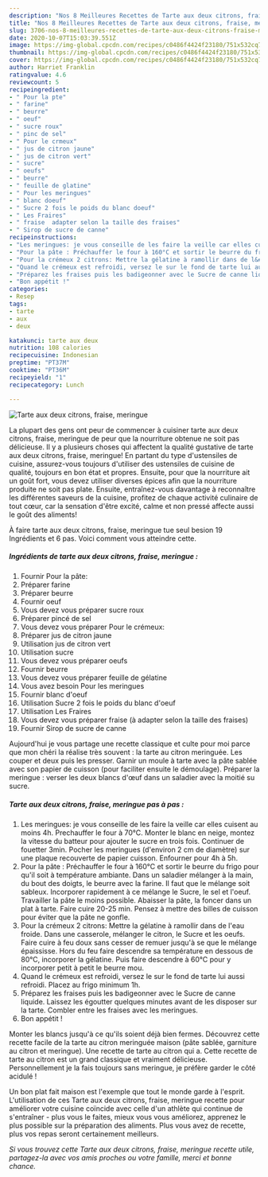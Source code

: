 ```yaml
---
description: "Nos 8 Meilleures Recettes de Tarte aux deux citrons, fraise, meringue"
title: "Nos 8 Meilleures Recettes de Tarte aux deux citrons, fraise, meringue"
slug: 3706-nos-8-meilleures-recettes-de-tarte-aux-deux-citrons-fraise-meringue
date: 2020-10-07T15:03:39.551Z
image: https://img-global.cpcdn.com/recipes/c0486f4424f23180/751x532cq70/tarte-aux-deux-citrons-fraise-meringue-photo-principale-de-la-recette.jpg
thumbnail: https://img-global.cpcdn.com/recipes/c0486f4424f23180/751x532cq70/tarte-aux-deux-citrons-fraise-meringue-photo-principale-de-la-recette.jpg
cover: https://img-global.cpcdn.com/recipes/c0486f4424f23180/751x532cq70/tarte-aux-deux-citrons-fraise-meringue-photo-principale-de-la-recette.jpg
author: Harriet Franklin
ratingvalue: 4.6
reviewcount: 5
recipeingredient:
- " Pour la pte"
- " farine"
- " beurre"
- " oeuf"
- " sucre roux"
- " pinc de sel"
- " Pour le crmeux"
- " jus de citron jaune"
- " jus de citron vert"
- " sucre"
- " oeufs"
- " beurre"
- " feuille de glatine"
- " Pour les meringues"
- " blanc doeuf"
- " Sucre 2 fois le poids du blanc doeuf"
- " Les Fraires"
- " fraise  adapter selon la taille des fraises"
- " Sirop de sucre de canne"
recipeinstructions:
- "Les meringues: je vous conseille de les faire la veille car elles cuisent au moins 4h. Prechauffer le four à 70°C. Monter le blanc en neige, montez la vitesse du batteur pour ajouter le sucre en trois fois. Continuer de fouetter 3min. Pocher les meringues (d&#39;environ 2 cm de diamètre) sur une plaque recouverte de papier cuisson. Enfourner pour 4h à 5h."
- "Pour la pâte : Préchauffer le four à 160°C et sortir le beurre du frigo pour qu&#39;il soit à température ambiante. Dans un saladier mélanger à la main, du bout des doigts, le beurre avec la farine. Il faut que le mélange soit sableux. Incorporer rapidement à ce mélange le Sucre, le sel et l&#39;oeuf. Travailler la pâte le moins possible. Abaisser la pâte, la foncer dans un plat à tarte. Faire cuire 20-25 min. Pensez à mettre des billes de cuisson pour éviter que la pâte ne gonfle."
- "Pour la crémeux 2 citrons: Mettre la gélatine à ramollir dans de l&#39;eau froide. Dans une casserole, mélanger le citron, le Sucre et les oeufs. Faire cuire à feu doux sans cesser de remuer jusqu&#39;à se que le mélange épaississe. Hors du feu faire descendre sa température en dessous de 80°C, incorporer la gélatine. Puis faire descendre à 60°C pour y incorporer petit à petit le beurre mou."
- "Quand le crémeux est refroidi, versez le sur le fond de tarte lui aussi refroidi. Placez au frigo minimum 1h."
- "Préparez les fraises puis les badigeonner avec le Sucre de canne liquide. Laissez les égoutter quelques minutes avant de les disposer sur la tarte. Combler entre les fraises avec les meringues."
- "Bon appétit !"
categories:
- Resep
tags:
- tarte
- aux
- deux

katakunci: tarte aux deux 
nutrition: 108 calories
recipecuisine: Indonesian
preptime: "PT37M"
cooktime: "PT36M"
recipeyield: "1"
recipecategory: Lunch

---
```



![Tarte aux deux citrons, fraise, meringue](https://img-global.cpcdn.com/recipes/c0486f4424f23180/751x532cq70/tarte-aux-deux-citrons-fraise-meringue-photo-principale-de-la-recette.jpg)

La plupart des gens ont peur de commencer à cuisiner tarte aux deux citrons, fraise, meringue de peur que la nourriture obtenue ne soit pas délicieuse. Il y a plusieurs choses qui affectent la qualité gustative de tarte aux deux citrons, fraise, meringue! En partant du type d'ustensiles de cuisine, assurez-vous toujours d'utiliser des ustensiles de cuisine de qualité, toujours en bon état et propres. Ensuite, pour que la nourriture ait un goût fort, vous devez utiliser diverses épices afin que la nourriture produite ne soit pas plate. Ensuite, entraînez-vous davantage à reconnaître les différentes saveurs de la cuisine, profitez de chaque activité culinaire de tout cœur, car la sensation d'être excité, calme et non pressé affecte aussi le goût des aliments!

<!--inarticleads1-->

À faire tarte aux deux citrons, fraise, meringue tue seul besion 19 Ingrédients et 6 pas. Voici comment vous atteindre cette.

##### Ingrédients de tarte aux deux citrons, fraise, meringue :

1. Fournir  Pour la pâte:
1. Préparer  farine
1. Préparer  beurre
1. Fournir  oeuf
1. Vous devez vous préparer  sucre roux
1. Préparer  pincé de sel
1. Vous devez vous préparer  Pour le crémeux:
1. Préparer  jus de citron jaune
1. Utilisation  jus de citron vert
1. Utilisation  sucre
1. Vous devez vous préparer  oeufs
1. Fournir  beurre
1. Vous devez vous préparer  feuille de gélatine
1. Vous avez besoin  Pour les meringues
1. Fournir  blanc d&#39;oeuf
1. Utilisation  Sucre 2 fois le poids du blanc d&#39;oeuf
1. Utilisation  Les Fraires
1. Vous devez vous préparer  fraise (à adapter selon la taille des fraises)
1. Fournir  Sirop de sucre de canne


Aujourd&#39;hui je vous partage une recette classique et culte pour moi parce que mon chéri la réalise très souvent : la tarte au citron meringuée. Les couper et deux puis les presser. Garnir un moule à tarte avec la pâte sablée avec son papier de cuisson (pour faciliter ensuite le démoulage). Préparer la meringue : verser les deux blancs d&#39;œuf dans un saladier avec la moitié su sucre. 

<!--inarticleads2-->

##### Tarte aux deux citrons, fraise, meringue pas à pas :

1. Les meringues: je vous conseille de les faire la veille car elles cuisent au moins 4h. Prechauffer le four à 70°C. Monter le blanc en neige, montez la vitesse du batteur pour ajouter le sucre en trois fois. Continuer de fouetter 3min. Pocher les meringues (d&#39;environ 2 cm de diamètre) sur une plaque recouverte de papier cuisson. Enfourner pour 4h à 5h.
1. Pour la pâte : Préchauffer le four à 160°C et sortir le beurre du frigo pour qu&#39;il soit à température ambiante. Dans un saladier mélanger à la main, du bout des doigts, le beurre avec la farine. Il faut que le mélange soit sableux. Incorporer rapidement à ce mélange le Sucre, le sel et l&#39;oeuf. Travailler la pâte le moins possible. Abaisser la pâte, la foncer dans un plat à tarte. Faire cuire 20-25 min. Pensez à mettre des billes de cuisson pour éviter que la pâte ne gonfle.
1. Pour la crémeux 2 citrons: Mettre la gélatine à ramollir dans de l&#39;eau froide. Dans une casserole, mélanger le citron, le Sucre et les oeufs. Faire cuire à feu doux sans cesser de remuer jusqu&#39;à se que le mélange épaississe. Hors du feu faire descendre sa température en dessous de 80°C, incorporer la gélatine. Puis faire descendre à 60°C pour y incorporer petit à petit le beurre mou.
1. Quand le crémeux est refroidi, versez le sur le fond de tarte lui aussi refroidi. Placez au frigo minimum 1h.
1. Préparez les fraises puis les badigeonner avec le Sucre de canne liquide. Laissez les égoutter quelques minutes avant de les disposer sur la tarte. Combler entre les fraises avec les meringues.
1. Bon appétit !


Monter les blancs jusqu&#39;à ce qu&#39;ils soient déjà bien fermes. Découvrez cette recette facile de la tarte au citron meringuée maison (pâte sablée, garniture au citron et meringue). Une recette de tarte au citron qui a. Cette recette de tarte au citron est un grand classique et vraiment délicieuse. Personnellement je la fais toujours sans meringue, je préfère garder le côté acidulé ! 

<!--inarticleads1-->

<p>
Un bon plat fait maison est l'exemple que tout le monde garde à l'esprit. L'utilisation de ces Tarte aux deux citrons, fraise, meringue recette pour améliorer votre cuisine coïncide avec celle d'un athlète qui continue de s'entraîner - plus vous le faites, mieux vous vous améliorez, apprenez le plus possible sur la préparation des aliments. Plus vous avez de recette, plus vos repas seront certainement meilleurs.
</p>

<p>
<i>Si vous trouvez cette Tarte aux deux citrons, fraise, meringue recette utile, partagez-la avec vos amis proches ou votre famille, merci et bonne chance.</i>
</p>
